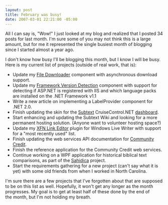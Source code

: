 ```yaml
---
layout: post
title: February was busy!
date: 2007-03-01 22:21:00 -05:00
---
```


All I can say is, "Wow!" I just looked at my blog and realized that I posted 34 posts for last month. I'm sure some of you may not think this is a large amount, but for me it represented the single busiest month of blogging since I started almost a year ago.

I don't know how busy I'll be blogging this month, but I know I will be busy. Here is my current list of projects (outside of real work, that is):

* Update my [File Downloader](http://www.codeproject.com/useritems/filedownloader.asp?msg=1919280) component with asynchronous download support. 
* Update my [Framework Version Detection](http://www.codeproject.com/useritems/frameworkversiondetection.asp?msg=1903766) component with support for detecting if ASP.NET is registered with IIS and which language packs are installed on the .NET Framework v1.1 
* Write a new article on implementing a LabelProvider component for .NET 2.0. 
* Finish updating the skin for the [Subtext](http://subtextproject.com/) CruiseControl.NET [dashboard](http://haacked.dyndns.org/ccnet/). 
* Start enhancing and updating the Subtext Wiki and looking for a more permanent hosting solution. (Anyone want to volunteer hosting space?) 
* Update my [XFN Link Editor](http://gallery.live.com/liveItemDetail.aspx?li=217b89d0-30cb-4370-958e-f22307173ae0&l=8) plugin for Windows Live Writer with support for a "most recently used" list. 
* Finish updating the web services API documentation for [Community Credit](http://www.community-credit.com/). 
* Finish the reference application for the Community Credit web services. 
* Continue working on a WPF application for historical biblical text comparisons, as part of the [Sahidica](http://www.sahidica.com/) project. 
* Start the requirements gathering for a new project (can't say what it is yet) with some old friends from when I worked in North Carolina.

I'm sure there are a few projects that I've forgotten about that are supposed to be on this list as well. Hopefully, it won't get any longer as the month progresses. My goal is to get at least half of these done by the end of the month, but I'm not holding my breath.
